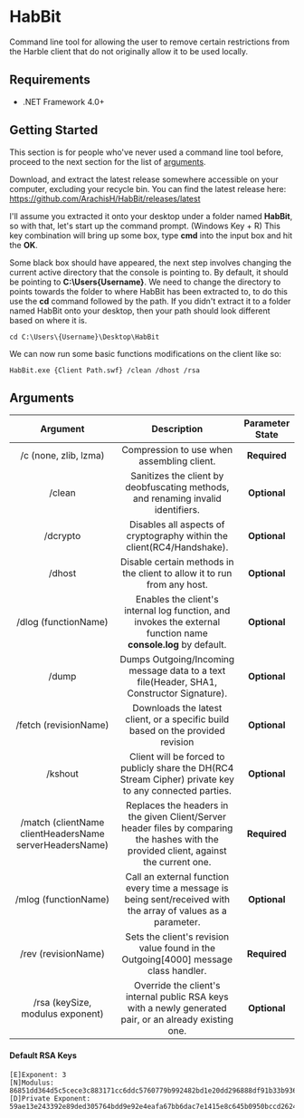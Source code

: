 # HabBit
Command line tool for allowing the user to remove certain restrictions from the Harble client that do not originally allow it to be used locally.

## Requirements
* .NET Framework 4.0+

## Getting Started
This section is for people who've never used a command line tool before, proceed to the next section for the list of [arguments](#arguments).

Download, and extract the latest release somewhere accessible on your computer, excluding your recycle bin.
You can find the latest release here: https://github.com/ArachisH/HabBit/releases/latest

I'll assume you extracted it onto your desktop under a folder named **HabBit**, so with that, let's start up the command prompt.
(Windows Key + R) This key combination will bring up some box, type **cmd** into the input box and hit the **OK**.

Some black box should have appeared, the next step involves changing the current active directory that the console is pointing to. By default, it should be pointing to **C:\Users\{Username}**. We need to change the directory to points towards the folder to where HabBit has been extracted to, to do this use the **cd** command followed by the path. If you didn't extract it to a folder named HabBit onto your desktop, then your path should look different based on where it is.
```
cd C:\Users\{Username}\Desktop\HabBit
```
We can now run some basic functions modifications on the client like so:
```
HabBit.exe {Client Path.swf} /clean /dhost /rsa
```
## Arguments
| Argument                                                | Description                                                                                                                             | Parameter State |
|:-------------------------------------------------------:|:---------------------------------------------------------------------------------------------------------------------------------------:|:---------------:|
| /c (none, zlib, lzma)                                   | Compression to use when assembling client.                                                                                              | **Required**    |
| /clean                                                  | Sanitizes the client by deobfuscating methods, and renaming invalid identifiers.                                                        | **Optional**    |
| /dcrypto                                                | Disables all aspects of cryptography within the client(RC4/Handshake).                                                                  | **Optional**    |
| /dhost                                                  | Disable certain methods in the client to allow it to run from any host.                                                                 | **Optional**    |
| /dlog (functionName)                                    | Enables the client's internal log function, and invokes the external function name **console.log** by default.                          | **Optional**    |
| /dump                                                   | Dumps Outgoing/Incoming message data to a text file(Header, SHA1, Constructor Signature).                                               | **Optional**    |
| /fetch (revisionName)                                   | Downloads the latest client, or a specific build based on the provided revision                                                         | **Optional**    |
| /kshout                                                 | Client will be forced to publicly share the DH(RC4 Stream Cipher) private key to any connected parties.                                 | **Optional**    |
| /match (clientName clientHeadersName serverHeadersName) | Replaces the headers in the given Client/Server header files by comparing the hashes with the provided client, against the current one. | **Required**    |
| /mlog (functionName)                                    | Call an external function every time a message is being sent/received with the array of values as a parameter.                          | **Optional**    |
| /rev  (revisionName)                                    | Sets the client's revision value found in the Outgoing[4000] message class handler.                                                     | **Required**    |
| /rsa (keySize, modulus exponent)                        | Override the client's internal public RSA keys with a newly generated pair, or an already existing one.                                 | **Optional**    |

#### Default RSA Keys
```
[E]Exponent: 3
[N]Modulus: 86851dd364d5c5cece3c883171cc6ddc5760779b992482bd1e20dd296888df91b33b936a7b93f06d29e8870f703a216257dec7c81de0058fea4cc5116f75e6efc4e9113513e45357dc3fd43d4efab5963ef178b78bd61e81a14c603b24c8bcce0a12230b320045498edc29282ff0603bc7b7dae8fc1b05b52b2f301a9dc783b7
[D]Private Exponent: 59ae13e243392e89ded305764bdd9e92e4eafa67bb6dac7e1415e8c645b0950bccd26246fd0d4af37145af5fa026c0ec3a94853013eaae5ff1888360f4f9449ee023762ec195dff3f30ca0b08b8c947e3859877b5d7dced5c8715c58b53740b84e11fbc71349a27c31745fcefeeea57cff291099205e230e0c7c27e8e1c0512b
```
